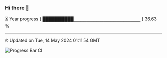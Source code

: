 ### Hi there 👋

⏳ Year progress { ██████████▁▁▁▁▁▁▁▁▁▁▁▁▁▁▁▁▁▁▁▁ } 36.63 %

---

⏰ Updated on Tue, 14 May 2024 01:11:54 GMT

![Progress Bar CI](https://github.com/liununu/liununu/workflows/Progress%20Bar%20CI/badge.svg)

